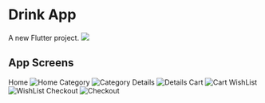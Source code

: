 # Drink App

A new Flutter project.
![](https://github.com/CsAhmed2020/drink_app/blob/master/screenshot/Screenshot_20221206_002418_com.example.new_app.jpg)

## App Screens

Home
![Home](https://github.com/CsAhmed2020/drink_app/blob/master/screenshot/Screenshot_20221206_014756_com.example.new_app.jpg)
Category
![Category](https://github.com/CsAhmed2020/drink_app/blob/master/screenshot/Screenshot_20221206_014805_com.example.new_app.jpg)
Details
![Details](https://github.com/CsAhmed2020/drink_app/blob/master/screenshot/Screenshot_20221206_014826_com.example.new_app.jpg)
Cart
![Cart](https://github.com/CsAhmed2020/drink_app/blob/master/screenshot/Screenshot_20221206_014841_com.example.new_app.jpg)
WishList
![WishList](https://github.com/CsAhmed2020/drink_app/blob/master/screenshot/Screenshot_20221206_014852_com.example.new_app.jpg)
Checkout
![Checkout](https://github.com/CsAhmed2020/drink_app/blob/master/screenshot/Screenshot_20221206_014901_com.example.new_app.jpg)



